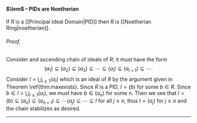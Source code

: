 #### $\lem$ – PIDs are Noetherian
If $R$ is a [[Principal Ideal Domain|PID]] then $R$ is [[Noetherian Ring|noetherian]].

###### *Proof.* 
Consider and ascending chain of ideals of $R$; it must have the form
$$(a_1)\subseteq (a_2) \subseteq (a_3) \subseteq \cdots \subseteq (a_i)\subseteq (a_{i+1})\subseteq \cdots.$$
Consider $I=\bigcup_{i\geq 1} (a_i)$ which is an ideal of $R$ by the argument given in Theorem \ref{thm:maxexists}. Since $R$ is a PID, $I=(b)$ for some $b\in R$. Since $b\in I=\bigcup_{i\geq 1} (a_i)$, we must have $b\in (a_n)$ for some $n$.
Then we see that $I=(b)\subseteq (a_n)\subseteq (a_{n+1})\subseteq \cdots (a_j) \subseteq \cdots \subseteq I$ for all $j\geq n$, thus $I=(a_j)$ for $j\geq n$ and the chain stabilizes as desired.
***